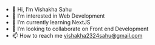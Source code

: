 - 👋 Hi, I’m Vishakha Sahu 
- 👀 I’m interested in Web Development
- 🌱 I’m currently learning NextJS
- 💞️ I’m looking to collaborate on Front end Development
- 📫 How to reach me vishakha2324sahu@gmail.com

<!---
vish23698sahu/vish23698sahu is a ✨ special ✨ repository because its `README.md` (this file) appears on your GitHub profile.
You can click the Preview link to take a look at your changes.
--->
